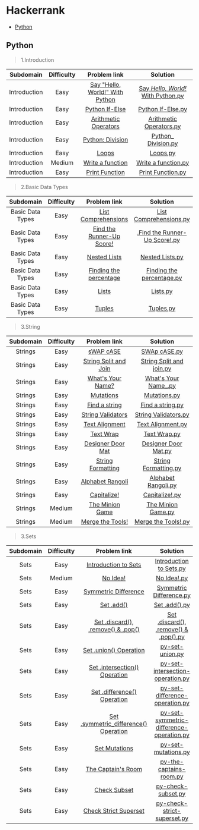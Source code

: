 # Hackerrank
* [Python](#python)


## Python <br>
> 1.Introduction<br>

| Subdomain | Difficulty | Problem link | Solution |
|:---------:|:----------:|:-----------: |:--------:|
|Introduction|Easy|[Say "Hello, World!" With Python](https://www.hackerrank.com/challenges/py-hello-world/problem)|[Say _Hello, World!_ With Python.py](https://github.com/Kushal997-das/Hackerrank/blob/master/Hackerrank_python/1.introduction/01.Say%20_Hello%2C%20World!_%20With%20Python.py)|
|Introduction|Easy|[Python If-Else](https://www.hackerrank.com/challenges/py-if-else/problem)|[Python If-Else.py](https://github.com/Kushal997-das/Hackerrank/blob/master/Hackerrank_python/1.introduction/02.Python%20If-Else.py)|
|Introduction|Easy|[Arithmetic Operators](https://www.hackerrank.com/challenges/python-arithmetic-operators/problem)|[Arithmetic Operators.py](https://github.com/Kushal997-das/Hackerrank/blob/master/Hackerrank_python/1.introduction/03.Arithmetic%20Operators.py)|
|Introduction|Easy|[Python: Division](https://www.hackerrank.com/challenges/python-division/problem)|[Python_ Division.py](https://github.com/Kushal997-das/Hackerrank/blob/master/Hackerrank_python/1.introduction/04.Python_%20Division.py)|
|Introduction|Easy|[Loops](https://www.hackerrank.com/challenges/python-loops/problem)|[Loops.py](https://github.com/Kushal997-das/Hackerrank/blob/master/Hackerrank_python/1.introduction/05.Loops.py)|
|Introduction|Medium|[Write a function](https://www.hackerrank.com/challenges/write-a-function/problem)|[Write a function.py ](https://github.com/Kushal997-das/Hackerrank/blob/master/Hackerrank_python/1.introduction/06.Write%20a%20function.py)|
|Introduction|Easy|[Print Function](https://www.hackerrank.com/challenges/python-print/problem)|[Print Function.py ](https://github.com/Kushal997-das/Hackerrank/blob/master/Hackerrank_python/1.introduction/07.Print%20Function.py)|

> 2.Basic Data Types <br>

| Subdomain | Difficulty | Problem link | Solution |
|:---------:|:----------:|:-----------: |:--------:|
|Basic Data Types|Easy|[List Comprehensions](https://www.hackerrank.com/challenges/list-comprehensions/problem)|[List Comprehensions.py](https://github.com/Kushal997-das/Hackerrank/blob/master/Hackerrank_python/2.basic%20data%20types/08.List%20Comprehensions.py)|
|Basic Data Types|Easy|[Find the Runner-Up Score!](https://www.hackerrank.com/challenges/find-second-maximum-number-in-a-list/problem)|[.Find the Runner-Up Score!.py ](https://github.com/Kushal997-das/Hackerrank/blob/master/Hackerrank_python/2.basic%20data%20types/09.Find%20the%20Runner-Up%20Score!.py)|
|Basic Data Types|Easy|[Nested Lists](https://www.hackerrank.com/challenges/nested-list/problem)|[Nested Lists.py](https://github.com/Kushal997-das/Hackerrank/blob/master/Hackerrank_python/2.basic%20data%20types/10.Nested%20Lists.py)|
|Basic Data Types|Easy|[Finding the percentage](https://www.hackerrank.com/challenges/finding-the-percentage/problem)|[Finding the percentage.py](https://github.com/Kushal997-das/Hackerrank/blob/master/Hackerrank_python/2.basic%20data%20types/11.Finding%20the%20percentage.py)|
|Basic Data Types|Easy|[Lists](https://www.hackerrank.com/challenges/python-lists/problem)|[Lists.py](https://github.com/Kushal997-das/Hackerrank/blob/master/Hackerrank_python/2.basic%20data%20types/12.Lists.py)|
|Basic Data Types|Easy|[Tuples](https://www.hackerrank.com/challenges/python-tuples/problem)|[Tuples.py](https://github.com/Kushal997-das/Hackerrank/blob/master/Hackerrank_python/2.basic%20data%20types/13.Tuples.py)|

> 3.String <br>

| Subdomain | Difficulty | Problem link | Solution |
|:---------:|:----------:|:-----------: |:--------:|
|Strings|Easy|[sWAP cASE](https://www.hackerrank.com/challenges/swap-case/problem)|[SWAp cASE.py ](https://github.com/Kushal997-das/Hackerrank/blob/master/Hackerrank_python/3.string/14.SWAp%20cASE.py)|
|Strings|Easy|[String Split and Join](https://www.hackerrank.com/challenges/python-string-split-and-join/problem)|[String Split and join.py](https://github.com/Kushal997-das/Hackerrank/blob/master/Hackerrank_python/3.string/15.String%20Split%20and%20join.py)|
|Strings|Easy|[What's Your Name?](https://www.hackerrank.com/challenges/whats-your-name/problem)|[What's Your Name_.py](https://github.com/Kushal997-das/Hackerrank/blob/master/Hackerrank_python/3.string/16.What's%20Your%20Name_.py)|
|Strings|Easy|[Mutations](https://www.hackerrank.com/challenges/python-mutations/problem)|[Mutations.py](https://github.com/Kushal997-das/Hackerrank/blob/master/Hackerrank_python/3.string/17.Mutations.py)|
|Strings|Easy|[Find a string](https://www.hackerrank.com/challenges/find-a-string/problem)|[Find a string.py ](https://github.com/Kushal997-das/Hackerrank/blob/master/Hackerrank_python/3.string/18.Find%20a%20string.py)|
|Strings|Easy|[String Validators](https://www.hackerrank.com/challenges/string-validators/problem)|[String Validators.py ](https://github.com/Kushal997-das/Hackerrank/blob/master/Hackerrank_python/3.string/19.String%20Validators.py)|
|Strings|Easy|[Text Alignment](https://www.hackerrank.com/challenges/text-alignment/problem)|[Text Alignment.py](https://github.com/Kushal997-das/Hackerrank/blob/master/Hackerrank_python/3.string/20.Text%20Alignment.py)|
|Strings|Easy|[Text Wrap](https://www.hackerrank.com/challenges/text-wrap/problem)|[Text Wrap.py ](https://github.com/Kushal997-das/Hackerrank/blob/master/Hackerrank_python/3.string/21.Text%20Wrap.py)|
|Strings|Easy|[Designer Door Mat](https://www.hackerrank.com/challenges/designer-door-mat/problem)|[Designer Door Mat.py](https://github.com/Kushal997-das/Hackerrank/blob/master/Hackerrank_python/3.string/22.Designer%20Door%20Mat.py)|
|Strings|Easy|[String Formatting](https://www.hackerrank.com/challenges/python-string-formatting/problem)|[String Formatting.py](https://github.com/Kushal997-das/Hackerrank/blob/master/Hackerrank_python/3.string/23.String%20Formatting.py)|
|Strings|Easy|[Alphabet Rangoli](https://www.hackerrank.com/challenges/alphabet-rangoli/problem)|[Alphabet Rangoli.py](https://github.com/Kushal997-das/Hackerrank/blob/master/Hackerrank_python/3.string/24.Alphabet%20Rangoli.py)|
|Strings|Easy|[Capitalize!](https://www.hackerrank.com/challenges/capitalize/problem)|[Capitalize!.py](https://github.com/Kushal997-das/Hackerrank/blob/master/Hackerrank_python/3.string/25.Capitalize!.py)|
|Strings|Medium|[The Minion Game](https://www.hackerrank.com/challenges/the-minion-game/problem)|[The Minion Game.py](https://github.com/Kushal997-das/Hackerrank/blob/master/Hackerrank_python/3.string/26.The%20Minion%20Game.py)|
|Strings|Medium|[Merge the Tools!](https://www.hackerrank.com/challenges/merge-the-tools/problem)|[Merge the Tools!.py ](https://github.com/Kushal997-das/Hackerrank/blob/master/Hackerrank_python/3.string/27.Merge%20the%20Tools!.py)|

> 3.Sets <br>

| Subdomain | Difficulty | Problem link | Solution |
|:---------:|:----------:|:-----------: |:--------:|
|Sets|Easy|[Introduction to Sets](https://www.hackerrank.com/challenges/py-introduction-to-sets/problem)|[Introduction to Sets.py](https://github.com/Kushal997-das/Hackerrank/blob/master/Hackerrank_python/4.sets/28.Introduction%20to%20Sets.py)|
|Sets|Medium|[No Idea!](https://www.hackerrank.com/challenges/no-idea/problem)|[No Idea!.py](https://github.com/Kushal997-das/Hackerrank/blob/master/Hackerrank_python/4.sets/29.No%20Idea!.py)|
|Sets|Easy|[Symmetric Difference](https://www.hackerrank.com/challenges/symmetric-difference/problem)|[Symmetric Difference.py ](https://github.com/Kushal997-das/Hackerrank/blob/master/Hackerrank_python/4.sets/30.Symmetric%20Difference.py)|
|Sets|Easy|[Set .add()](https://www.hackerrank.com/challenges/py-set-add/problem)|[Set .add().py](https://github.com/Kushal997-das/Hackerrank/blob/master/Hackerrank_python/4.sets/31.Set%20.add().py)|
|Sets|Easy|[Set .discard(), .remove() & .pop()](https://www.hackerrank.com/challenges/py-set-discard-remove-pop/problem)|[Set .discard(), .remove() & .pop().py](https://github.com/Kushal997-das/Hackerrank/blob/master/Hackerrank_python/4.sets/32.Set%20.discard()%2C%20.remove()%20%26%20.pop().py)|
|Sets|Easy|[Set .union() Operation](https://www.hackerrank.com/challenges/py-set-union/problem)|[py-set-union.py](python/py-set-union.py)|
|Sets|Easy|[Set .intersection() Operation](https://www.hackerrank.com/challenges/py-set-intersection-operation/problem)|[py-set-intersection-operation.py](python/py-set-intersection-operation.py)|
|Sets|Easy|[Set .difference() Operation](https://www.hackerrank.com/challenges/py-set-difference-operation/problem)|[py-set-difference-operation.py](python/py-set-difference-operation.py)|
|Sets|Easy|[Set .symmetric_difference() Operation](https://www.hackerrank.com/challenges/py-set-symmetric-difference-operation/problem)|[py-set-symmetric-difference-operation.py](python/py-set-symmetric-difference-operation.py)|
|Sets|Easy|[Set Mutations](https://www.hackerrank.com/challenges/py-set-mutations/problem)|[py-set-mutations.py](python/py-set-mutations.py)|
|Sets|Easy|[The Captain's Room](https://www.hackerrank.com/challenges/py-the-captains-room/problem)|[py-the-captains-room.py](python/py-the-captains-room.py)|
|Sets|Easy|[Check Subset](https://www.hackerrank.com/challenges/py-check-subset/problem)|[py-check-subset.py](python/py-check-subset.py)|
|Sets|Easy|[Check Strict Superset](https://www.hackerrank.com/challenges/py-check-strict-superset/problem)|[py-check-strict-superset.py](python/py-check-strict-superset.py)|

